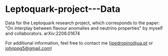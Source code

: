 # Leptoquark-project---Data
Data for the Leptoquark research project, which corresponds to the paper: "On interplay between flavour anomalies and neutrino properties" by myself and collaborators. arXiv:2206.01674 

For additional information, feel free to contact me (jpedropino@ua.pt or johnppg5@gmail.com)
